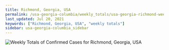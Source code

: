 ```yaml
---
title: Richmond, Georgia, USA
permalink: /usa-georgia-columbia/weekly_totals/usa-georgia-richmond-weekly_totals.html
last_updated: Jul 20, 2021
keywords: ["Richmond, Georgia, USA", "weekly totals"]
sidebar: usa-georgia-columbia_sidebar
---
```


![Weekly Totals of Confirmed Cases for Richmond, Georgia, USA](/covid_tracker/images/graphs/usa-georgia-richmond-weekly_totals_graph.png)
